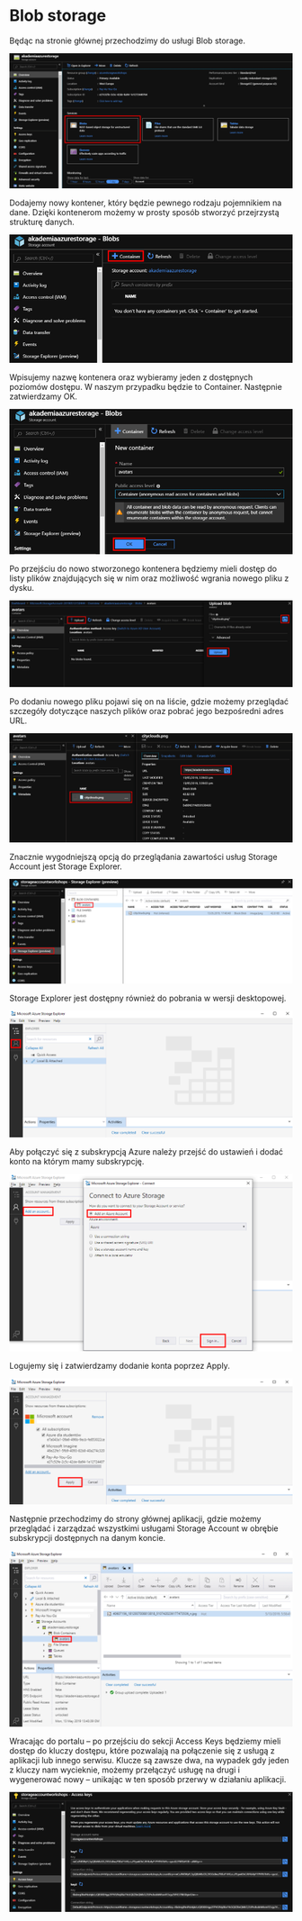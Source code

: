 # Blob storage

Będąc na stronie głównej przechodzimy do usługi Blob storage.

![](../../.gitbook/assets/image11.png)

Dodajemy nowy kontener, który będzie pewnego rodzaju pojemnikiem na dane. Dzięki kontenerom możemy w prosty sposób stworzyć przejrzystą strukturę danych.

![](../../.gitbook/assets/image12.png)

Wpisujemy nazwę kontenera oraz wybieramy jeden z dostępnych poziomów dostępu. W naszym przypadku będzie to Container. Następnie zatwierdzamy OK.

![](../../.gitbook/assets/image13.png)

Po przejściu do nowo stworzonego kontenera będziemy mieli dostęp do listy plików znajdujących się w nim oraz możliwość wgrania nowego pliku z dysku.

![](../../.gitbook/assets/image14.png)

Po dodaniu nowego pliku pojawi się on na liście, gdzie możemy przeglądać szczegóły dotyczące naszych plików oraz pobrać jego bezpośredni adres URL.

![](../../.gitbook/assets/image15.png)

Znacznie wygodniejszą opcją do przeglądania zawartości usług Storage Account jest Storage Explorer.

![](../../.gitbook/assets/image16.png)

Storage Explorer jest dostępny również do pobrania w wersji desktopowej.

![](../../.gitbook/assets/image17.png)

Aby połączyć się z subskrypcją Azure należy przejść do ustawień i dodać konto na którym mamy subskrypcję.

![](../../.gitbook/assets/image18.png)

Logujemy się i zatwierdzamy dodanie konta poprzez Apply.

![](../../.gitbook/assets/image19.png)

Następnie przechodzimy do strony głównej aplikacji, gdzie możemy przeglądać i zarządzać wszystkimi usługami Storage Account w obrębie subskrypcji dostępnych na danym koncie.

![](../../.gitbook/assets/image20.png)

Wracając do portalu – po przejściu do sekcji Access Keys będziemy mieli dostęp do kluczy dostępu, które pozwalają na połączenie się z usługą z aplikacji lub innego serwisu. Klucze są zawsze dwa, na wypadek gdy jeden z kluczy nam wycieknie, możemy przełączyć usługę na drugi i wygenerować nowy – unikając w ten sposób przerwy w działaniu aplikacji.

![](../../.gitbook/assets/image21.png)

